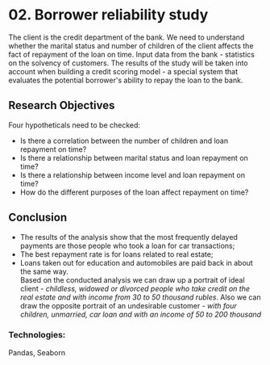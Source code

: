 # 02. Borrower reliability study
The client is the credit department of the bank. We need to understand whether the marital status and number of children of the client affects the fact of repayment of the loan on time. Input data from the bank - statistics on the solvency of customers. The results of the study will be taken into account when building a credit scoring model - a special system that evaluates the potential borrower's ability to repay the loan to the bank.

## Research Objectives

Four hypotheticals need to be checked:

- Is there a correlation between the number of children and loan repayment on time?
- Is there a relationship between marital status and loan repayment on time?
- Is there a relationship between income level and loan repayment on time?
- How do the different purposes of the loan affect repayment on time?

## Conclusion

- The results of the analysis show that the most frequently delayed payments are those people who took a loan for car transactions;
- The best repayment rate is for loans related to real estate;
- Loans taken out for education and automobiles are paid back in about the same way.  
Based on the conducted analysis we can draw up a portrait of ideal client - *childless, widowed or divorced people who take credit on the real estate and with income from 30 to 50 thousand rubles*. Also we can draw the opposite portrait of an undesirable customer - *with four children, unmarried, car loan and with an income of 50 to 200 thousand*

### Technologies:
Pandas, Seaborn

